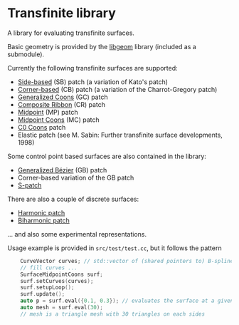# Transfinite library
A library for evaluating transfinite surfaces.

Basic geometry is provided by the [libgeom](http://github.com/salvipeter/libgeom) library (included as a submodule).

Currently the following transfinite surfaces are supported:
- [Side-based](http://doi.org/10.1016/j.cagd.2014.06.006) (SB) patch (a variation of Kato's patch)
- [Corner-based](http://doi.org/10.1016/j.cagd.2014.06.006) (CB) patch (a variation of the Charrot-Gregory patch)
- [Generalized Coons](http://doi.org/10.1016/j.cagd.2014.06.006) (GC) patch
- [Composite Ribbon](http://doi.org/10.1016/j.cagd.2014.06.006) (CR) patch
- [Midpoint](http://arxiv.org/abs/2002.11212) (MP) patch 
- [Midpoint Coons](http://arxiv.org/abs/2002.11212) (MC) patch
- [C0 Coons](http://arxiv.org/abs/2002.11347) patch
- Elastic patch (see M. Sabin: Further transfinite surface developments, 1998)

Some control point based surfaces are also contained in the library:
- [Generalized Bézier](http://doi.org/10.1111/cgf.12833) (GB) patch
- Corner-based variation of the GB patch
- [S-patch](http://doi.org/10.1145/77055.77059)

There are also a couple of discrete surfaces:
- [Harmonic patch](http://doi.org/10.1080/10586458.1993.10504266)
- [Biharmonic patch](http://doi.org/10.1016/j.cag.2016.07.001)

... and also some experimental representations.

Usage example is provided in `src/test/test.cc`, but it follows the pattern

```c++
    CurveVector curves; // std::vector of (shared pointers to) B-spline curves
    // fill curves ...
    SurfaceMidpointCoons surf;
    surf.setCurves(curves);
    surf.setupLoop();
    surf.update();
    auto p = surf.eval({0.1, 0.3}); // evaluates the surface at a given (2D) domain point
    auto mesh = surf.eval(30);
    // mesh is a triangle mesh with 30 triangles on each sides
 ```

